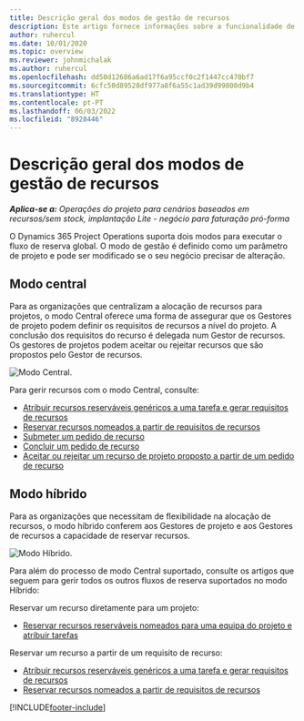 ```yaml
---
title: Descrição geral dos modos de gestão de recursos
description: Este artigo fornece informações sobre a funcionalidade de Gestão de recursos no Dynamics 365 Project Operations.
author: ruhercul
ms.date: 10/01/2020
ms.topic: overview
ms.reviewer: johnmichalak
ms.author: ruhercul
ms.openlocfilehash: dd50d12686a6ad17f6a95ccf0c2f1447cc470bf7
ms.sourcegitcommit: 6cfc50d89528df977a8f6a55c1ad39d99800d9b4
ms.translationtype: HT
ms.contentlocale: pt-PT
ms.lasthandoff: 06/03/2022
ms.locfileid: "8928446"
---
```

# <a name="resource-management-modes-overview"></a>Descrição geral dos modos de gestão de recursos

_**Aplica-se a:** Operações do projeto para cenários baseados em recursos/sem stock, implantação Lite - negócio para faturação pró-forma_


O Dynamics 365 Project Operations suporta dois modos para executar o fluxo de reserva global. O modo de gestão é definido como um parâmetro de projeto e pode ser modificado se o seu negócio precisar de alteração.    

## <a name="central-mode"></a>Modo central
Para as organizações que centralizam a alocação de recursos para projetos, o modo Central oferece uma forma de assegurar que os Gestores de projeto podem definir os requisitos de recursos a nível do projeto. A conclusão dos requisitos do recurso é delegada num Gestor de recursos. Os gestores de projetos podem aceitar ou rejeitar recursos que são propostos pelo Gestor de recursos.

![Modo Central.](./media/resource-management-central.png)

Para gerir recursos com o modo Central, consulte:

- [Atribuir recursos reserváveis genéricos a uma tarefa e gerar requisitos de recursos](/dynamics365/project-service/assign-generic-bookable-resource)
- [Reservar recursos nomeados a partir de requisitos de recursos](/dynamics365/project-service/book-named-resource)
- [Submeter um pedido de recurso](/dynamics365/project-service/submit-resource-request)
- [Concluir um pedido de recurso](/dynamics365/project-service/resource-management-fulfill-requests)
- [Aceitar ou rejeitar um recurso de projeto proposto a partir de um pedido de recurso](/dynamics365/project-service/accept-reject-proposed-resource)

## <a name="hybrid-mode"></a>Modo híbrido
Para as organizações que necessitam de flexibilidade na alocação de recursos, o modo híbrido conferem aos Gestores de projeto e aos Gestores de recursos a capacidade de reservar recursos.

![Modo Híbrido.](./media/resource-management-hybrid.png)

Para além do processo de modo Central suportado, consulte os artigos que seguem para gerir todos os outros fluxos de reserva suportados no modo Híbrido:

Reservar um recurso diretamente para um projeto:
- [Reservar recursos reserváveis nomeados para uma equipa do projeto e atribuir tarefas](/dynamics365/project-service/assign-named-bookable-resource)

Reservar um recurso a partir de um requisito de recurso:
- [Atribuir recursos reserváveis genéricos a uma tarefa e gerar requisitos de recursos](/dynamics365/project-service/assign-generic-bookable-resource)
- [Reservar recursos nomeados a partir de requisitos de recursos](/dynamics365/project-service/book-named-resource)


[!INCLUDE[footer-include](../includes/footer-banner.md)]
